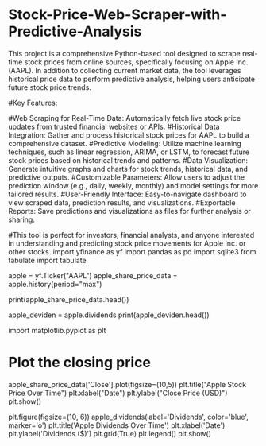# Stock-Price-Web-Scraper-with-Predictive-Analysis
 This project is a comprehensive Python-based tool designed to scrape real-time stock prices from online sources, specifically focusing on Apple Inc. (AAPL). In addition to collecting current market data, the tool leverages historical price data to perform predictive analysis, helping users anticipate future stock price trends.


#Key Features:

#Web Scraping for Real-Time Data: Automatically fetch live stock price updates from trusted financial websites or APIs.
#Historical Data Integration: Gather and process historical stock prices for AAPL to build a comprehensive dataset.
#Predictive Modeling: Utilize machine learning techniques, such as linear regression, ARIMA, or LSTM, to forecast future stock prices based on historical trends and patterns.
#Data Visualization: Generate intuitive graphs and charts for stock trends, historical data, and predictive outputs.
#Customizable Parameters: Allow users to adjust the prediction window (e.g., daily, weekly, monthly) and model settings for more tailored results.
#User-Friendly Interface: Easy-to-navigate dashboard to view scraped data, prediction results, and visualizations.
#Exportable Reports: Save predictions and visualizations as files for further analysis or sharing.

#This tool is perfect for investors, financial analysts, and anyone interested in understanding and predicting stock price movements for Apple Inc. or other stocks.
import yfinance as yf
import pandas as pd
import sqlite3
from tabulate import tabulate

apple = yf.Ticker("AAPL")
apple_share_price_data = apple.history(period="max")

print(apple_share_price_data.head())

apple_deviden = apple.dividends
print(apple_deviden.head())

import matplotlib.pyplot as plt

# Plot the closing price
apple_share_price_data['Close'].plot(figsize=(10,5))
plt.title("Apple Stock Price Over Time")
plt.xlabel("Date")
plt.ylabel("Close Price (USD)")
plt.show()


plt.figure(figsize=(10, 6))
apple_dividends(label='Dividends', color='blue', marker='o')
plt.title('Apple Dividends Over Time')
plt.xlabel('Date')
plt.ylabel('Dividends ($)')
plt.grid(True)
plt.legend()
plt.show()

